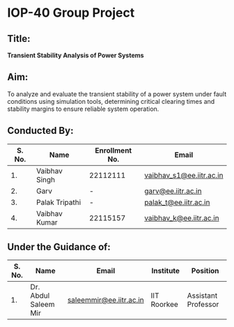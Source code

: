 # **IOP-40 Group Project**

## **Title:**  
**Transient Stability Analysis of Power Systems**  

## **Aim:**  
To analyze and evaluate the transient stability of a power system under fault conditions using simulation tools, determining critical clearing times and stability margins to ensure reliable system operation.  

## **Conducted By:**  

| S. No. | Name             | Enrollment No. | Email                     |  
|--------|-----------------|----------------|----------------------------|  
| 1.     | Vaibhav Singh   | 22112111       | vaibhav_s1@ee.iitr.ac.in   |  
| 2.     | Garv           | -              | garv@ee.iitr.ac.in        |  
| 3.     | Palak Tripathi  | -              | palak_t@ee.iitr.ac.in     |  
| 4.     | Vaibhav Kumar   | 22115157       | vaibhav_k@ee.iitr.ac.in   |  

## **Under the Guidance of:**  

| S. No. | Name                 | Email                   | Institute    | Position             |  
|--------|----------------------|-------------------------|--------------|----------------------|  
| 1.     | Dr. Abdul Saleem Mir | saleemmir@ee.iitr.ac.in | IIT Roorkee  | Assistant Professor  |  